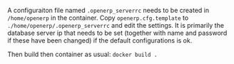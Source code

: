 A configuraiton file named `.openerp_serverrc` needs to be created in `/home/openerp` in the container.
Copy `openerp.cfg.template` to `./home/openerp/.openerp_serverrc` and edit the settings.
It is primarily the database server ip that needs to be set (together with name and password if these have been changed) 
if the default configurations is ok.

Then build then container as usual: `docker build .`
